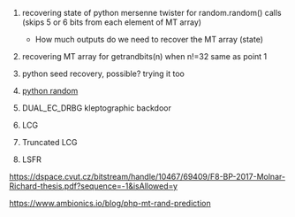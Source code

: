 1. recovering state of python mersenne twister for random.random() calls (skips 5 or 6 bits from each element of MT array)
    - How much outputs do we need to recover the MT array (state)
2. recovering MT array for getrandbits(n) when n!=32 same as point 1
3. python seed recovery, possible? trying it too
4. [python random](https://github.com/python/cpython/blob/b8fde8b5418b75d2935d0ff93b20d45d5350f206/Modules/_randommodule.c)


5. DUAL_EC_DRBG kleptographic backdoor

6. LCG
7. Truncated LCG
8. LSFR

https://dspace.cvut.cz/bitstream/handle/10467/69409/F8-BP-2017-Molnar-Richard-thesis.pdf?sequence=-1&isAllowed=y

https://www.ambionics.io/blog/php-mt-rand-prediction